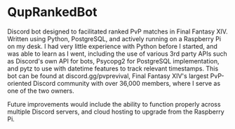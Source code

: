 # QupRankedBot
Discord bot designed to facilitated ranked PvP matches in Final Fantasy XIV.  Written using Python, PostgreSQL, and actively running on a Raspberry Pi on my desk.  I had very little experience with Python before I started, and was able to learn as I went, including the use of various 3rd party APIs such as Discord's own API for bots, Psycopg2 for PostgreSQL implementation, and pytz to use with datetime features to track relevant timestamps.  This bot can be found at discord.gg/pvprevival, Final Fantasy XIV's largest PvP-oriented Discord community with over 36,000 members, where I serve as one of the two owners.

Future improvements would include the ability to function properly across multiple Discord servers, and cloud hosting to upgrade from the Raspberry Pi.
